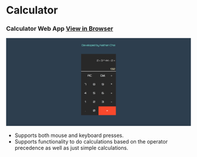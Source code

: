 # Calculator 
### Calculator Web App [View in Browser](https://sihoonathan.github.io/calculator/)

![screenshot](screenshot1.png)

- Supports both mouse and keyboard presses. 
- Supports functionality to do calculations based on the operator precedence as well as just simple calculations. 

